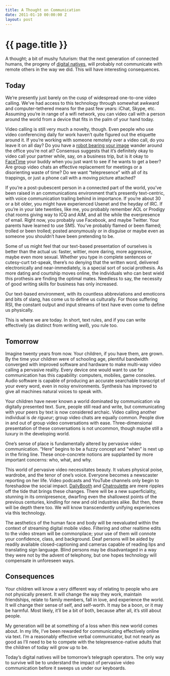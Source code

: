 ```yaml
---
title: A Thought on Communication
date: 2011-01-10 00:00:00 Z
layout: post
---
```


{{ page.title }}
================

A thought; a bit of mushy futurism: that the next generation of connected humans, the progeny of [digital natives](http://en.wikipedia.org/wiki/Digital_native), will probably not communicate with remote others in the way we did. This will have interesting consequences.

Today
-----

We’re presently just barely on the cusp of widespread one-to-one video calling. We’ve had access to this technology through somewhat awkward and computer-tethered means for the past few years: iChat, Skype, etc. Assuming you’re in range of a wifi network, you can video call with a person around the world from a device that fits in the palm of your hand today.

Video calling is still very much a novelty, though. Even people who use video conferencing daily for work haven’t quite figured out the etiquette around it. If you’re working with someone remotely over a video call, do you leave it on all day? Do you have a [robot bearing your image](http://news.cnet.com/8301-13772_3-20005219-52.html) wander around the office you’re not at? Consensus suggests that it’s definitely okay to video call your partner while, say, on a business trip, but is it okay to [FaceTime](http://en.wikipedia.org/wiki/FaceTime) your buddy when you just want to see if he wants to get a beer? Are group video chats an effective replacement for meetings or a disorienting waste of time? Do we want “telepresence” with all of its trappings, or just a phone call with a moving picture attached?

If you’re a post-pubescent person in a connected part of the world, you’ve been raised in an communications environment that’s presently text-centric, with voice communication trailing behind in importance. If you’re about 30 or a bit older, you might have experienced Usenet and the heyday of IRC. If you’re in your late twenties, like me, you probably remember AOL or Prodigy chat rooms giving way to ICQ and AIM, and all the while the everpresence of email. Right now, you probably use Facebook, and maybe Twitter. Your parents have learned to use SMS. You’ve probably flamed or been flamed; trolled or been trolled; posted anonymously or in disguise or maybe even as someone you shouldn’t have been pretending to be.

Some of us might feel that our text-based presentation of ourselves is better than the actual us: faster, wittier, more daring, more aggressive, maybe even more sexual. Whether you type in complete sentences or cutesy-curt txt-speak, there’s no denying that the written word, delivered electronically and near-immediately, is a special sort of social prothesis. As more dating and courtship moves online, the individuals who can best wield this prothesis are finding the optimal mates. Needless to say, the necessity of good writing skills for business has only increased.

Our text-based environment, with its countless abbreviations and emoticons and bits of slang, has come us to define us culturally. For those suffering RSI, the constant output and input streams of text have even come to define us physically.

This is where we are today. In short, text rules, and if you can write effectively (as distinct from writing *well*), you rule too.

Tomorrow
--------

Imagine twenty years from now. Your children, if you have them, are grown. By the time your children were of schooling age, plentiful bandwidth converged with improved software and hardware to make multi-way video calling a pervasive reality. Every device one would want to use for communication has this capability: computers, mobiles, game consoles. Audio software is capable of producing an accurate searchable transcript of your every word, even in noisy environments. Synthesis has improved to give all machines natural voices to speak with.

Your children have never known a world dominated by communication via digitally presented text. Sure, people still read and write, but communicating with your peers by text is now considered archaic. Video calling another individual is *de rigueur*; group video chats are equally common. People dive in and out of group video conversations with ease. Three-dimensional presentation of these conversations is not uncommon, though maybe still a luxury in the developing world.

One’s sense of place is fundamentally altered by pervasive video communication. “Here” begins to be a fuzzy concept and “when” is next up in the firing line. These once-concrete notions are supplanted by more important concerns: who, what, and why.

This world of pervasive video necessitates beauty. It values physical poise, wardrobe, and the tenor of one’s voice. Everyone becomes a newscaster reporting on her life. Video podcasts and YouTube channels only begin to foreshadow the social impact. [DailyBooth](http://dailybooth.com/) and [Chatroulette](http://www.chatroulette.com/) are mere ripples off the tide that brings these changes. There will be a new superficiality, stunning in its omnipresence, dwarfing even the shallowest points of the previous centuries, kindling for new and old industries alike. But then, there will be depth there too. We will know transcendently unifying experiences via this technology.

The aesthetics of the human face and body will be reevaluated within the context of streaming digital mobile video. Filtering and other realtime edits to the video stream will be commonplace; your use of them will connote your confidence, class, and background. Deaf persons will be aided by readily available closed-captioning and cameras capable of reading lips and translating sign language. Blind persons may be disadvantaged in a way they were not by the advent of telephony, but one hopes technology will compensate in unforeseen ways.

Consequences
------------

Your children will know a very different way of relating to people who are not physically present. It will change the way they work, maintain friendships, relate to family members, fall in love, and experience the world. It will change their sense of self, and self-worth. It may be a boon, or it may be harmful. Most likely, it’ll be a bit of both, because after all, it’s still about people.

My generation will be at something of a loss when this new world comes about. In my life, I’ve been rewarded for communicating effectively online via text. I’m a reasonably effective verbal communicator, but not nearly as good as I’ll need to be to compete with the telepresence-native adults that the children of today will grow up to be.

Today’s digital natives will be tomorrow’s telegraph operators. The only way to survive will be to understand the impact of pervasive video communication before it sweeps us under our keyboards.

